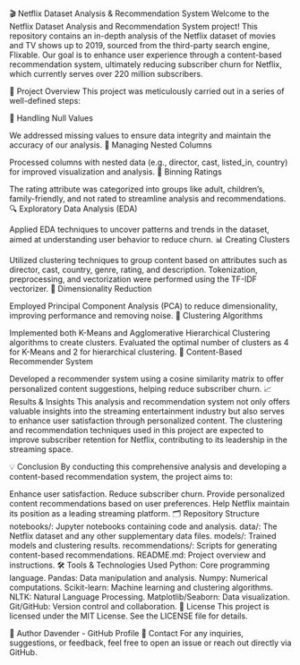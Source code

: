 🎬 Netflix Dataset Analysis & Recommendation System
Welcome to the Netflix Dataset Analysis and Recommendation System project! This repository contains an in-depth analysis of the Netflix dataset of movies and TV shows up to 2019, sourced from the third-party search engine, Flixable. Our goal is to enhance user experience through a content-based recommendation system, ultimately reducing subscriber churn for Netflix, which currently serves over 220 million subscribers.

🚀 Project Overview
This project was meticulously carried out in a series of well-defined steps:

🧹 Handling Null Values

We addressed missing values to ensure data integrity and maintain the accuracy of our analysis.
🔄 Managing Nested Columns

Processed columns with nested data (e.g., director, cast, listed_in, country) for improved visualization and analysis.
🎯 Binning Ratings

The rating attribute was categorized into groups like adult, children’s, family-friendly, and not rated to streamline analysis and recommendations.
🔍 Exploratory Data Analysis (EDA)

Applied EDA techniques to uncover patterns and trends in the dataset, aimed at understanding user behavior to reduce churn.
📊 Creating Clusters

Utilized clustering techniques to group content based on attributes such as director, cast, country, genre, rating, and description. Tokenization, preprocessing, and vectorization were performed using the TF-IDF vectorizer.
🔻 Dimensionality Reduction

Employed Principal Component Analysis (PCA) to reduce dimensionality, improving performance and removing noise.
🔗 Clustering Algorithms

Implemented both K-Means and Agglomerative Hierarchical Clustering algorithms to create clusters. Evaluated the optimal number of clusters as 4 for K-Means and 2 for hierarchical clustering.
🤖 Content-Based Recommender System

Developed a recommender system using a cosine similarity matrix to offer personalized content suggestions, helping reduce subscriber churn.
📈 Results & Insights
This analysis and recommendation system not only offers valuable insights into the streaming entertainment industry but also serves to enhance user satisfaction through personalized content. The clustering and recommendation techniques used in this project are expected to improve subscriber retention for Netflix, contributing to its leadership in the streaming space.

💡 Conclusion
By conducting this comprehensive analysis and developing a content-based recommendation system, the project aims to:

Enhance user satisfaction.
Reduce subscriber churn.
Provide personalized content recommendations based on user preferences.
Help Netflix maintain its position as a leading streaming platform.
🗂️ Repository Structure
notebooks/: Jupyter notebooks containing code and analysis.
data/: The Netflix dataset and any other supplementary data files.
models/: Trained models and clustering results.
recommendations/: Scripts for generating content-based recommendations.
README.md: Project overview and instructions.
🛠️ Tools & Technologies Used
Python: Core programming language.
Pandas: Data manipulation and analysis.
Numpy: Numerical computations.
Scikit-learn: Machine learning and clustering algorithms.
NLTK: Natural Language Processing.
Matplotlib/Seaborn: Data visualization.
Git/GitHub: Version control and collaboration.
📄 License
This project is licensed under the MIT License. See the LICENSE file for details.

👤 Author
Davender - GitHub Profile
💬 Contact
For any inquiries, suggestions, or feedback, feel free to open an issue or reach out directly via GitHub.
